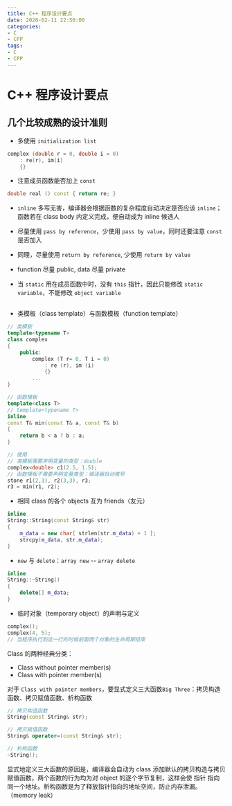 ```yaml
---
title: C++ 程序设计要点
date: 2020-02-11 22:50:00
categories:
- C
- CPP
tags:
- C
- CPP
---
```


# C++ 程序设计要点

## 几个比较成熟的设计准则

- 多使用 `initialization list`

```c++
complex (double r = 0, double i = 0)
    : re(r), im(i)
    {}
```

- 注意成员函数能否加上 `const`

```c++
double real () const { return re; }
```

- `inline` 多写无害，编译器会根据函数的复杂程度自动决定是否应该 `inline`；函数若在 class body 内定义完成，便自动成为 inline 候选人

- 尽量使用 `pass by reference`，少使用 `pass by value`，同时还要注意 `const` 是否加入
- 同理，尽量使用 `return by reference`, 少使用 `return by value`
- function 尽量 public, data 尽量 private
- 当 `static` 用在成员函数中时，没有 `this` 指针，因此只能修改 `static variable`，不能修改 `object variable`

```c++

```

- 类模板（class template）与函数模板（function template）

```c++
// 类模板
template<typename T>
class complex
{
    public:
        complex (T r= 0, T i = 0)
            : re (r), im (i)
            {}
        ...
}

// 函数模板
template<class T>
// template<typename T>
inline
const T& min(const T& a, const T& b)
{
    return b < a ? b : a;
}

// 使用
// 类模板需要声明变量的类型：double
complex<double> c1(2.5, 1.5);
// 函数模板不需要声明变量类型：编译器自动推导
stone r1(2,3), r2(3,3), r3;
r3 = min(r1, r2);
```

- 相同 class 的各个 objects 互为 friends（友元）

```c++
inline
String::String(const String& str)
{
    m_data = new char[ strlen(str.m_data) + 1 ];
    strcpy(m_data, str.m_data);
}
```

- `new` 与 `delete`：`array new` -- `array delete`

```c++
inline
String::~String()
{
    delete[] m_data;
}
```

- 临时对象（temporary object）的声明与定义

```c++
complex();
complex(4, 5);
// 当程序执行到这一行的时候前面两个对象的生命周期结束
```

Class 的两种经典分类：
- Class without pointer member(s)
- Class with pointer member(s)

对于 `Class with pointer members`，要显式定义三大函数`Big Three`：拷贝构造函数、拷贝赋值函数、析构函数

```c++
// 拷贝构造函数
String(const String& str);

// 拷贝赋值函数
String& operator=(const String& str);

// 析构函数
~String();
```

显式地定义三大函数的原因是，编译器会自动为 class 添加默认的拷贝构造与拷贝赋值函数，两个函数的行为均为对 object 的逐个字节复制，这样会使 指针 指向同一个地址。析构函数是为了释放指针指向的地址空间，防止内存泄漏。（memory leak）


